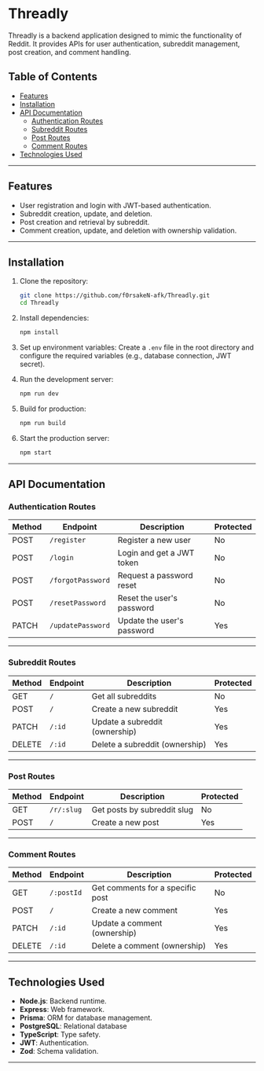 # Threadly

Threadly is a backend application designed to mimic the functionality of Reddit. It provides APIs for user authentication, subreddit management, post creation, and comment handling.

## Table of Contents

- [Features](#features)
- [Installation](#installation)
- [API Documentation](#api-documentation)
  - [Authentication Routes](#authentication-routes)
  - [Subreddit Routes](#subreddit-routes)
  - [Post Routes](#post-routes)
  - [Comment Routes](#comment-routes)
- [Technologies Used](#technologies-used)

---

## Features

- User registration and login with JWT-based authentication.
- Subreddit creation, update, and deletion.
- Post creation and retrieval by subreddit.
- Comment creation, update, and deletion with ownership validation.

---

## Installation

1. Clone the repository:

   ```bash
   git clone https://github.com/f0rsakeN-afk/Threadly.git
   cd Threadly
   ```

2. Install dependencies:

   ```bash
   npm install
   ```

3. Set up environment variables:
   Create a `.env` file in the root directory and configure the required variables (e.g., database connection, JWT secret).

4. Run the development server:

   ```bash
   npm run dev
   ```

5. Build for production:

   ```bash
   npm run build
   ```

6. Start the production server:
   ```bash
   npm start
   ```

---

## API Documentation

### Authentication Routes

| Method | Endpoint          | Description                | Protected |
| ------ | ----------------- | -------------------------- | --------- |
| POST   | `/register`       | Register a new user        | No        |
| POST   | `/login`          | Login and get a JWT token  | No        |
| POST   | `/forgotPassword` | Request a password reset   | No        |
| POST   | `/resetPassword`  | Reset the user's password  | No        |
| PATCH  | `/updatePassword` | Update the user's password | Yes       |

---

### Subreddit Routes

| Method | Endpoint | Description                    | Protected |
| ------ | -------- | ------------------------------ | --------- |
| GET    | `/`      | Get all subreddits             | No        |
| POST   | `/`      | Create a new subreddit         | Yes       |
| PATCH  | `/:id`   | Update a subreddit (ownership) | Yes       |
| DELETE | `/:id`   | Delete a subreddit (ownership) | Yes       |

---

### Post Routes

| Method | Endpoint   | Description                 | Protected |
| ------ | ---------- | --------------------------- | --------- |
| GET    | `/r/:slug` | Get posts by subreddit slug | No        |
| POST   | `/`        | Create a new post           | Yes       |

---

### Comment Routes

| Method | Endpoint   | Description                      | Protected |
| ------ | ---------- | -------------------------------- | --------- |
| GET    | `/:postId` | Get comments for a specific post | No        |
| POST   | `/`        | Create a new comment             | Yes       |
| PATCH  | `/:id`     | Update a comment (ownership)     | Yes       |
| DELETE | `/:id`     | Delete a comment (ownership)     | Yes       |

---

## Technologies Used

- **Node.js**: Backend runtime.
- **Express**: Web framework.
- **Prisma**: ORM for database management.
- **PostgreSQL**: Relational database
- **TypeScript**: Type safety.
- **JWT**: Authentication.
- **Zod**: Schema validation.

---
